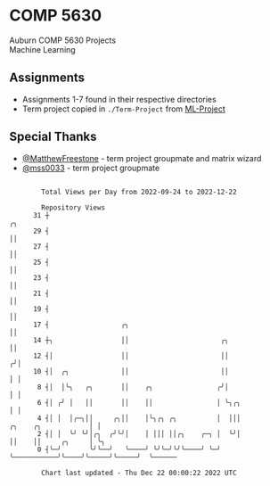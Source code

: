 # COMP 5630
Auburn COMP 5630 Projects  
Machine Learning

## Assignments
- Assignments 1-7 found in their respective directories
- Term project copied in `./Term-Project` from [ML-Project](https://github.com/wumphlett/ML-Project)

## Special Thanks
- [@MatthewFreestone](https://github.com/MatthewFreestone) - term project groupmate and matrix wizard
- [@mss0033](https://github.com/mss0033) - term project groupmate

```

        Total Views per Day from 2022-09-24 to 2022-12-22

        Repository Views
      31 ┼                                                                                ╭╮
      29 ┤                                                                                ││
      27 ┤                                                                                ││
      25 ┤                                                                                ││
      23 ┤                                                                                ││
      21 ┤                                                                                ││
      19 ┤                                                                                ││
      17 ┤                  ╭╮                                                            ││
      14 ┼╮                 ││                       ╭╮                                   ││
      12 ┤│                 ││                       ││                                  ╭╯│
      10 ┤│  ╭╮             ││                       ││                                  │ │
       8 ┤│  │╰╮   ╭╮       ││    ╭╮                ╭╯│                                  │ │
       6 ┤│ ╭╯ │   ││       ││    ││                │ ╰╮╭╮                               │ │
       4 ┤│ │  │╭─╮││     ╭╮││    │╰╮╭╮ ╭╮          │  │││           ╭╮    ╭╮            │ │
       2 ┤│ │  ╰╯ ╰╯│╭╮  ╭╯╰╯│    │ │││ ││╭╮    ╭─╮ │  ╰╯│           ││    ││     ╭╮     │ ╰╮
       0 ┤╰─╯       ╰╯╰──╯   ╰────╯ ╰╯╰─╯╰╯╰────╯ ╰─╯    ╰───────────╯╰────╯╰─────╯╰─────╯  ╰──────

        Chart last updated - Thu Dec 22 00:00:22 2022 UTC
        
```
